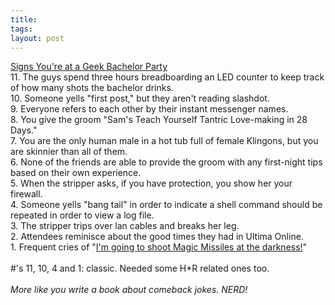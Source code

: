 ```yaml
---
title: 
tags: 
layout: post
---
```

<a href="http://www.bbspot.com/News/2004/04/top_11_geek_bachelor_party.html">Signs You're at a Geek Bachelor Party</a><br />11. The guys spend three hours breadboarding an LED counter to keep track of how many shots the bachelor drinks.<br />10. Someone yells "first post," but they aren't reading slashdot.<br />9. Everyone refers to each other by their instant messenger names.<br />8. You give the groom "Sam's Teach Yourself Tantric Love-making in 28 Days."<br />7. You are the only human male in a hot tub full of female Klingons, but you are skinnier than all of them.<br />6. None of the friends are able to provide the groom with any first-night tips based on their own experience.<br />5. When the stripper asks, if you have protection, you show her your firewall.<br />4. Someone yells "bang tail" in order to indicate a shell command should be repeated in order to view a log file.<br />3. The stripper trips over lan cables and breaks her leg.<br />2. Attendees reminisce about the good times they had in Ultima Online.<br />1. Frequent cries of "<a href="http://www.fuzzymonk.com/media/dungeons-and-dragons-part1.mp3">I'm going to shoot Magic Missiles at the darkness!</a>"<br /><br />#'s 11, 10, 4 and 1: classic. Needed some H*R related ones too.<br /><br /><i>More like you write a book about comeback jokes.  NERD!</i>
